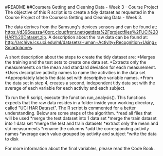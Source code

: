 #README
##Coursera Getting and Cleaning Data - Week 3 - Course Project
The objective of this R script is to create a tidy dataset as requested in the Course Project of the Coursera Getting and Cleaning Data - Week 3.

The data derives from the Samsung's devices sensors and can be found at: https://d396qusza40orc.cloudfront.net/getdata%2Fprojectfiles%2FUCI%20HAR%20Dataset.zip.
A description about the raw data can be found at: http://archive.ics.uci.edu/ml/datasets/Human+Activity+Recognition+Using+Smartphones.

A short description about the steps to create the tidy dataset are:
*Merges the training and the test sets to create one data set.
*Extracts only the measurements on the mean and standard deviation for each measurement. 
*Uses descriptive activity names to name the activities in the data set
*Appropriately labels the data set with descriptive variable names. 
*From the data set in step 4, creates a second, independent tidy data set with the average of each variable for each activity and each subject.

To run the R script, execute the function run_analysis(). This functions expects that the raw data resides in a folder inside your working directory, called "UCI HAR Dataset".
The R script is commented for a better understanding. Below are some steps of the algorithm.
*read all files that will be used
*merge the test dataset into 1 data set
*merge the train dataset into 1 data set
*merge the test and train datasets
*extract only the mean and std measurments
*rename the columns
*add the corresponding activity names
*average each value grouped by activity and subject
*write the data to disk

For more information about the final variables, please read the Code Book.